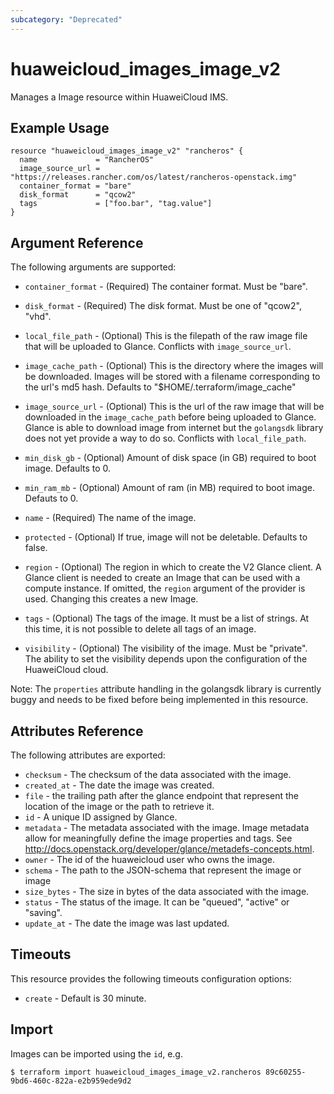 ```yaml
---
subcategory: "Deprecated"
---
```


# huaweicloud\_images\_image\_v2

Manages a Image resource within HuaweiCloud IMS.

## Example Usage

```hcl
resource "huaweicloud_images_image_v2" "rancheros" {
  name             = "RancherOS"
  image_source_url = "https://releases.rancher.com/os/latest/rancheros-openstack.img"
  container_format = "bare"
  disk_format      = "qcow2"
  tags             = ["foo.bar", "tag.value"]
}
```

## Argument Reference

The following arguments are supported:

* `container_format` - (Required) The container format. Must be "bare".

* `disk_format` - (Required) The disk format. Must be one of "qcow2", "vhd".

* `local_file_path` - (Optional) This is the filepath of the raw image file
   that will be uploaded to Glance. Conflicts with `image_source_url`.

* `image_cache_path` - (Optional) This is the directory where the images will
   be downloaded. Images will be stored with a filename corresponding to
   the url's md5 hash. Defaults to "$HOME/.terraform/image_cache"

* `image_source_url` - (Optional) This is the url of the raw image that will
   be downloaded in the `image_cache_path` before being uploaded to Glance.
   Glance is able to download image from internet but the `golangsdk` library
   does not yet provide a way to do so.
   Conflicts with `local_file_path`.

* `min_disk_gb` - (Optional) Amount of disk space (in GB) required to boot image.
   Defaults to 0.

* `min_ram_mb` - (Optional) Amount of ram (in MB) required to boot image.
   Defauts to 0.

* `name` - (Required) The name of the image.

* `protected` - (Optional) If true, image will not be deletable.
   Defaults to false.

* `region` - (Optional) The region in which to create the V2 Glance client.
    A Glance client is needed to create an Image that can be used with
    a compute instance. If omitted, the `region` argument of the provider
    is used. Changing this creates a new Image.

* `tags` - (Optional) The tags of the image. It must be a list of strings.
    At this time, it is not possible to delete all tags of an image.

* `visibility` - (Optional) The visibility of the image. Must be "private".
   The ability to set the visibility depends upon the configuration of
   the HuaweiCloud cloud.

Note: The `properties` attribute handling in the golangsdk library is currently buggy
and needs to be fixed before being implemented in this resource.

## Attributes Reference

The following attributes are exported:

* `checksum` - The checksum of the data associated with the image.
* `created_at` - The date the image was created.
* `file` - the trailing path after the glance
   endpoint that represent the location of the image
   or the path to retrieve it.
* `id` - A unique ID assigned by Glance.
* `metadata` - The metadata associated with the image.
   Image metadata allow for meaningfully define the image properties
   and tags. See http://docs.openstack.org/developer/glance/metadefs-concepts.html.
* `owner` - The id of the huaweicloud user who owns the image.
* `schema` - The path to the JSON-schema that represent
   the image or image
* `size_bytes` - The size in bytes of the data associated with the image.
* `status` - The status of the image. It can be "queued", "active"
   or "saving".
* `update_at` - The date the image was last updated.


## Timeouts
This resource provides the following timeouts configuration options:
- `create` - Default is 30 minute.

## Import

Images can be imported using the `id`, e.g.

```
$ terraform import huaweicloud_images_image_v2.rancheros 89c60255-9bd6-460c-822a-e2b959ede9d2
```
